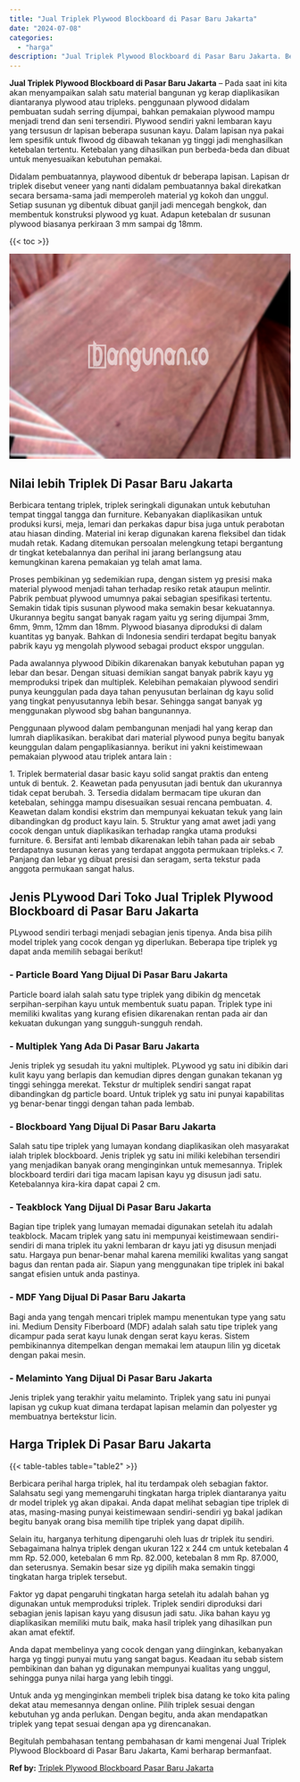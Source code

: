 ```yaml
---
title: "Jual Triplek Plywood Blockboard di Pasar Baru Jakarta"
date: "2024-07-08"
categories: 
  - "harga"
description: "Jual Triplek Plywood Blockboard di Pasar Baru Jakarta. Begitulah pembahasan tentang pembahasan dr kami mengenai Jual Triplek Plywood Blockboard di Pasar Baru..."
---
```


**Jual Triplek Plywood Blockboard di Pasar Baru Jakarta** – Pada saat ini kita akan menyampaikan salah satu material bangunan yg kerap diaplikasikan diantaranya plywood atau tripleks. penggunaan plywood didalam pembuatan sudah serring dijumpai, bahkan pemakaian plywood mampu menjadi trend dan seni tersendiri. Plywood sendiri yakni lembaran kayu yang tersusun dr lapisan beberapa susunan kayu. Dalam lapisan nya pakai lem spesifik untuk flwood dg dibawah tekanan yg tinggi jadi menghasilkan ketebalan tertentu. Ketebalan yang dihasilkan pun berbeda-beda dan dibuat untuk menyesuaikan kebutuhan pemakai.

Didalam pembuatannya, playwood dibentuk dr beberapa lapisan. Lapisan dr triplek disebut veneer yang nanti didalam pembuatannya bakal direkatkan secara bersama-sama jadi memperoleh material yg kokoh dan unggul. Setiap susunan yg dibentuk dibuat ganjil jadi mencegah bengkok, dan membentuk konstruksi plywood yg kuat. Adapun ketebalan dr susunan plywood biasanya perkiraan 3 mm sampai dg 18mm.

{{< toc >}}

![Jual Triplek Plywood Blockboard di Pasar Baru Jakarta](/images/jual-triplek-murah-05.png)

## Nilai lebih Triplek Di Pasar Baru Jakarta

Berbicara tentang triplek, triplek seringkali digunakan untuk kebutuhan tempat tinggal tangga dan furniture. Kebanyakan diaplikasikan untuk produksi kursi, meja, lemari dan perkakas dapur bisa juga untuk perabotan atau hiasan dinding. Material ini kerap digunakan karena fleksibel dan tidak mudah retak. Kadang ditemukan persoalan melengkung tetapi bergantung dr tingkat ketebalannya dan perihal ini jarang berlangsung atau kemungkinan karena pemakaian yg telah amat lama.

Proses pembikinan yg sedemikian rupa, dengan sistem yg presisi maka material plywood menjadi tahan terhadap resiko retak ataupun melintir. Pabrik pembuat plywood umumnya pakai sebagian spesifikasi tertentu. Semakin tidak tipis susunan plywood maka semakin besar kekuatannya. Ukurannya begitu sangat banyak ragam yaitu yg sering dijumpai 3mm, 6mm, 9mm, 12mm dan 18mm. Plywood biasanya diproduksi di dalam kuantitas yg banyak. Bahkan di Indonesia sendiri terdapat begitu banyak pabrik kayu yg mengolah plywood sebagai product ekspor unggulan.

Pada awalannya plywood Dibikin dikarenakan banyak kebutuhan papan yg lebar dan besar. Dengan situasi demikian sangat banyak pabrik kayu yg memproduksi tripek dan multiplek. Kelebihan pemakaian plywood sendiri punya keunggulan pada daya tahan penyusutan berlainan dg kayu solid yang tingkat penyusutannya lebih besar. Sehingga sangat banyak yg menggunakan plywood sbg bahan bangunannya.

Penggunaan plywood dalam pembangunan menjadi hal yang kerap dan lumrah diaplikasikan. berakibat dari material plywood punya begitu banyak keunggulan dalam pengaplikasiannya. berikut ini yakni keistimewaan pemakaian plywood atau triplek antara lain :

1\. Triplek bermaterial dasar basic kayu solid sangat praktis dan enteng untuk di bentuk. 2. Keawetan pada penyusutan jadi bentuk dan ukurannya tidak cepat berubah. 3. Tersedia didalam bermacam tipe ukuran dan ketebalan, sehingga mampu disesuaikan sesuai rencana pembuatan. 4. Keawetan dalam kondisi ekstrim dan mempunyai kekuatan tekuk yang lain dibandingkan dg product kayu lain. 5. Struktur yang amat awet jadi yang cocok dengan untuk diaplikasikan terhadap rangka utama produksi furniture. 6. Bersifat anti lembab dikarenakan lebih tahan pada air sebab terdapatnya susunan keras yang terdapat anggota permukaan tripleks.< 7. Panjang dan lebar yg dibuat presisi dan seragam, serta tekstur pada anggota permukaan sangat halus.

## Jenis PLywood Dari Toko Jual Triplek Plywood Blockboard di Pasar Baru Jakarta

PLywood sendiri terbagi menjadi sebagian jenis tipenya. Anda bisa pilih model triplek yang cocok dengan yg diperlukan. Beberapa tipe triplek yg dapat anda memilih sebagai berikut!

### \- Particle Board Yang Dijual Di Pasar Baru Jakarta

Particle board ialah salah satu type triplek yang dibikin dg mencetak serpihan-serpihan kayu untuk membentuk suatu papan. Triplek type ini memiliki kwalitas yang kurang efisien dikarenakan rentan pada air dan kekuatan dukungan yang sungguh-sungguh rendah.

### \- Multiplek Yang Ada Di Pasar Baru Jakarta

Jenis triplek yg sesudah itu yakni multiplek. PLywood yg satu ini dibikin dari kulit kayu yang berlapis dan kemudian dipres dengan gunakan tekanan yg tinggi sehingga merekat. Tekstur dr multiplek sendiri sangat rapat dibandingkan dg particle board. Untuk triplek yg satu ini punyai kapabilitas yg benar-benar tinggi dengan tahan pada lembab.

### \- Blockboard Yang Dijual Di Pasar Baru Jakarta

Salah satu tipe triplek yang lumayan kondang diaplikasikan oleh masyarakat ialah triplek blockboard. Jenis triplek yg satu ini miliki kelebihan tersendiri yang menjadikan banyak orang menginginkan untuk memesannya. Triplek blockboard terdiri dari tiga macam lapisan kayu yg disusun jadi satu. Ketebalannya kira-kira dapat capai 2 cm.

### \- Teakblock Yang Dijual Di Pasar Baru Jakarta

Bagian tipe triplek yang lumayan memadai digunakan setelah itu adalah teakblock. Macam triplek yang satu ini mempunyai keistimewaan sendiri-sendiri di mana triplek itu yakni lembaran dr kayu jati yg disusun menjadi satu. Hargaya pun benar-benar mahal karena memiliki kwalitas yang sangat bagus dan rentan pada air. Siapun yang menggunakan tipe triplek ini bakal sangat efisien untuk anda pastinya.

### \- MDF Yang Dijual Di Pasar Baru Jakarta

Bagi anda yang tengah mencari triplek mampu menentukan type yang satu ini. Medium Density Fiberboard (MDF) adalah salah satu tipe triplek yang dicampur pada serat kayu lunak dengan serat kayu keras. Sistem pembikinannya ditempelkan dengan memakai lem ataupun lilin yg dicetak dengan pakai mesin.

### \- Melaminto Yang Dijual Di Pasar Baru Jakarta

Jenis triplek yang terakhir yaitu melaminto. Triplek yang satu ini punyai lapisan yg cukup kuat dimana terdapat lapisan melamin dan polyester yg membuatnya bertekstur licin.

## Harga Triplek Di Pasar Baru Jakarta

{{< table-tables table="table2" >}}

Berbicara perihal harga triplek, hal itu terdampak oleh sebagian faktor. Salahsatu segi yang memengaruhi tingkatan harga triplek diantaranya yaitu dr model triplek yg akan dipakai. Anda dapat melihat sebagian tipe triplek di atas, masing-masing punyai keistimewaan sendiri-sendiri yg bakal jadikan begitu banyak orang bisa memilih tipe triplek yang dapat dipilih.

Selain itu, harganya terhitung dipengaruhi oleh luas dr triplek itu sendiri. Sebagaimana halnya triplek dengan ukuran 122 x 244 cm untuk ketebalan 4 mm Rp. 52.000, ketebalan 6 mm Rp. 82.000, ketebalan 8 mm Rp. 87.000, dan seterusnya. Semakin besar size yg dipilih maka semakin tinggi tingkatan harga triplek tersebut.

Faktor yg dapat pengaruhi tingkatan harga setelah itu adalah bahan yg digunakan untuk memproduksi triplek. Triplek sendiri diproduksi dari sebagian jenis lapisan kayu yang disusun jadi satu. Jika bahan kayu yg diaplikasikan memiliki mutu baik, maka hasil triplek yang dihasilkan pun akan amat efektif.

Anda dapat membelinya yang cocok dengan yang diinginkan, kebanyakan harga yg tinggi punyai mutu yang sangat bagus. Keadaan itu sebab sistem pembikinan dan bahan yg digunakan mempunyai kualitas yang unggul, sehingga punya nilai harga yang lebih tinggi.

Untuk anda yg menginginkan membeli triplek bisa datang ke toko kita paling dekat atau memesannya dengan online. Pilih triplek sesuai dengan kebutuhan yg anda perlukan. Dengan begitu, anda akan mendapatkan triplek yang tepat sesuai dengan apa yg direncanakan.

Begitulah pembahasan tentang pembahasan dr kami mengenai Jual Triplek Plywood Blockboard di Pasar Baru Jakarta, Kami berharap bermanfaat.

**Ref by:** [Triplek Plywood Blockboard Pasar Baru Jakarta](https://id.wikipedia.org/wiki/Triplek)
